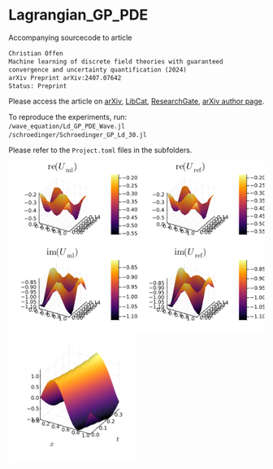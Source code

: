 # Lagrangian_GP_PDE
Accompanying sourcecode to article

	Christian Offen
	Machine learning of discrete field theories with guaranteed convergence and uncertainty quantification (2024)
	arXiv Preprint arXiv:2407.07642
	Status: Preprint

Please access the article on <a href="https://arxiv.org/abs/2407.07642">arXiv</a>, <a href="https://ris.uni-paderborn.de/record/55159">LibCat</a>, <a href="https://www.researchgate.net/publication/382118733_Machine_learning_of_discrete_field_theories_with_guaranteed_convergence_and_uncertainty_quantification">ResearchGate</a>, <a href="https://arxiv.org/a/offen_c_1.html">arXiv author page</a>.

To reproduce the experiments, run:<br />
`/wave_equation/Ld_GP_PDE_Wave.jl`<br />
`/schroedinger/Schroedinger_GP_Ld_30.jl`

Please refer to the `Project.toml` files in the subfolders.

![predicted travelling wave](https://github.com/Christian-Offen/Lagrangian_GP_PDE/blob/master/schroedinger/plots/predict_unseen_pComparePrediction_2024-06-05_12:55:39.png?raw=true "predicted versus true solutions in machine learned model of a discrete Schrödinger equation")
<img alt="predicted travelling wave" src="https://github.com/Christian-Offen/Lagrangian_GP_PDE/blob/master/wave_equation/plots/predicted_evolution_waveInit.png?raw=true" title="predicted travelling wave in machine learned model of discrete wave equation" style="width:50%" />
